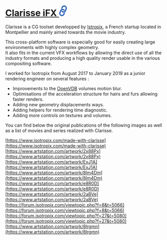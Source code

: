 # [**Clarisse iFX** <img src="./data/images/link-icon-2.png" width="25"/>](https://www.isotropix.com/products/clarisse/ifx)
Clarisse is a CG toolset developped by [Istropix](https://www.isotropix.com/), a French startup located in Montpellier and mainly aimed towards the movie industry.  

This cross-platform software is especially good for easily creating large environments with highly complex geometry.  
It also fits in the current VFX workflows by allowing the direct use of all the industry formats and producing a high quality render usable in the various compositing software.

I worked for Isotropix from August 2017 to January 2019 as a junior rendering engineer on several features :

* Improvements to the [OpenVDB](https://www.openvdb.org/) volumes motion blur.
* Optimisations of the acceleration structure for hairs and furs allowing faster renders.
* Adding new geometry displacements ways.
* Adding helpers for rendering time diagnostic.
* Adding more controls on textures and volumes.

You can find below the original publications of the following images as well as a list of movies and series realized with Clarisse.

[https://www.isotropix.com/made-with-clarisse](https://www.isotropix.com/made-with-clarisse)  
[https://www.artstation.com/artwork/2x88Px](https://www.artstation.com/artwork/2x88Px)  
[https://www.artstation.com/artwork/ExJ1A](https://www.artstation.com/artwork/ExJ1A)  
[https://www.artstation.com/artwork/8lm4Dm](https://www.artstation.com/artwork/8lm4Dm)  
[https://www.artstation.com/artwork/e8R0D](https://www.artstation.com/artwork/e8R0D)  
[https://www.artstation.com/artwork/2aBVe](https://www.artstation.com/artwork/2aBVe)  
[https://forum.isotropix.com/viewtopic.php?f=8&t=5066](https://forum.isotropix.com/viewtopic.php?f=8&t=5066)  
[https://forum.isotropix.com/viewtopic.php?f=27&t=5080](https://forum.isotropix.com/viewtopic.php?f=27&t=5080)  
[https://www.artstation.com/artwork/8lrgmn](https://www.artstation.com/artwork/8lrgmn)
